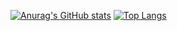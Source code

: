 [![Anurag's GitHub stats](https://github-readme-stats.vercel.app/api?username=leo0302DEV)](https://github.com/anuraghazra/github-readme-stats)
[![Top Langs](https://github-readme-stats.vercel.app/api/top-langs/?username=leo0302DEV)](https://github.com/anuraghazra/github-readme-stats)
